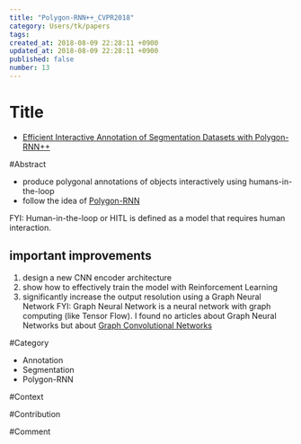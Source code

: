 ```yaml
---
title: "Polygon-RNN++_CVPR2018"
category: Users/tk/papers
tags: 
created_at: 2018-08-09 22:28:11 +0900
updated_at: 2018-08-09 22:28:11 +0900
published: false
number: 13
---
```


# Title
* [Efficient Interactive Annotation of Segmentation Datasets with Polygon-RNN++](https://arxiv.org/pdf/1803.09693.pdf)  
    
#Abstract
* produce polygonal annotations of objects interactively  using  humans-in-the-loop
* follow the idea of [Polygon-RNN](https://arxiv.org/pdf/1704.05548.pdf)
  
FYI: Human-in-the-loop or HITL is defined as a model that requires human interaction.  
  
## important improvements
1. design a new CNN encoder architecture
1. show how to effectively train the model with Reinforcement Learning
1. significantly increase the output resolution using a Graph Neural
Network
FYI: Graph Neural Network is a neural network with graph computing (like Tensor Flow).
I found no articles about Graph Neural Networks but about [Graph Convolutional Networks](https://tkipf.github.io/graph-convolutional-networks/)
  
#Category
* Annotation
* Segmentation
* Polygon-RNN
  
#Context

#Contribution

#Comment

